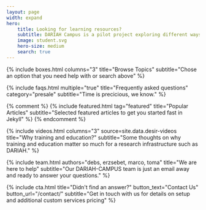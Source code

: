 ```yaml
---
layout: page
width: expand
hero:
    title: Looking for learning resources?
    subtitle: DARIAH Campus is a pilot project exploring different ways of capturing and consolidating DARIAH learning resources.
    image: student.svg
    hero-size: medium
    search: true
---
```


{% include boxes.html columns="3" title="Browse Topics" subtitle="Chose an option that you need help with or search above" %}

{% include faqs.html multiple="true" title="Frequently asked questions" category="presale" subtitle="Time is precicious, we know." %}

{% comment %}
{% include featured.html tag="featured" title="Popular Articles" subtitle="Selected featured articles to get you started fast in Jekyll" %}
{% endcomment %}

{% include videos.html columns="3" source=site.data.desir-videos title="Why training and education?" subtitle="Some thoughts on why training and education matter so much for a research infrastructure such as DARIAH." %}



{% include team.html authors="debs, erzsebet, marco, toma" title="We are here to help" subtitle="Our DARIAH-CAMPUS team is just an email away and ready to answer your questions." %}

{% include cta.html title="Didn't find an answer?" button_text="Contact Us" button_url="/contact/" subtitle="Get in touch with us for details on setup and additional custom services pricing" %}
